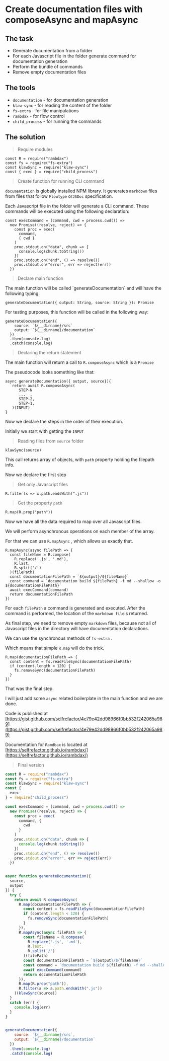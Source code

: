 # Create documentation files with composeAsync and mapAsync

## The task

* Generate documentation from a folder
* For each Javascript file in the folder generate command for documentation generation
* Perform the bundle of commands
* Remove empty documentation files

## The tools

* `documentation` - for documentation generation 
* `klaw-sync` - for reading the content of the folder
* `fs-extra` - for file manipulations
* `rambdax` - for flow control
* `child_process` - for running the commands

## The solution

> Require modules

```
const R = require("rambdax")
const fs = require("fs-extra")
const klawSync = require("klaw-sync")
const { exec } = require("child_process")
```

> Create function for running CLI command

`documentation` is globally installed NPM library. It generates `markdown` files from files that follow `Flowtype` or`JSDoc` specification. 

Each Javascript file in the folder will generate a CLI command. These commands will be executed using the following declaration:

```
const execCommand = (command, cwd = process.cwd()) =>
  new Promise((resolve, reject) => {
    const proc = exec(
      command,
      { cwd }
    )
    proc.stdout.on("data", chunk => {
      console.log(chunk.toString())
    })
    proc.stdout.on("end", () => resolve())
    proc.stdout.on("error", err => reject(err))
  })
```

> Declare main function

The main function will be called \`generateDocumentation\` and will have the following typing:

```
generateDocumentation({ output: String, source: String }): Promise
```

For testing purposes, this function will be called in the following way:

```
generateDocumentation({
    source: `${__dirname}/src`
    output: `${__dirname}/documentation`
  })
  .then(console.log)
  .catch(console.log)
```


> Declaring the return statement

The main function will return a call to `R.composeAsync` which is a `Promise`

The pseudocode looks something like that:

```
async generateDocumentation({ output, source}){
   return await R.composeAsync(
      STEP-N
      ...  , 
      STEP-2,
      STEP-1,
   )(INPUT) 
}
```

Now we declare the steps in the order of their execution.

Initially we start with getting the `INPUT`



> Reading files from `source` folder

```
klawSync(source)
```

This call returns array of objects, with `path` property holding the filepath info.

Now we declare the first step



> Get only Javascript files

```
R.filter(x => x.path.endsWith(".js"))
```



> Get the property `path`

```
R.map(R.prop("path"))
```

Now we have all the data required to map over all Javascript files.

We will perform asynchronous operations on each member of the array.

For that we can use `R.mapAsync` , which allows us exactly that.

```
R.mapAsync(async filePath => {
  const fileName = R.compose(
    R.replace('.js', '.md'),
    R.last,
    R.split('/')
  )(filePath)
  const documentationFilePath = `${output}/${fileName}`
  const command = `documentation build ${filePath} -f md --shallow -o ${documentationFilePath}`
  await execCommand(command)
  return documentationFilePath
})
```

For each `filePath` a command is generated and executed. After the command is performed, the location of the `markdown file`is returned.

As final step, we need to remove empty `markdown` files, because not all of Javascript files in the directory will have documentation declarations.

We can use the synchronous methods of `fs-extra` .

Which means that simple `R.map` will do the trick.

```
R.map(documentationFilePath => {
  const content = fs.readFileSync(documentationFilePath)
  if (content.length < 120) {
    fs.removeSync(documentationFilePath)
  }
})
```

That was the final step.

I will just add some `async` related boilerplate in the main function and we are done.

Code is published at [https://gist.github.com/selfrefactor/4e79e42dd98966f0bb532f242065a989](https://gist.github.com/selfrefactor/4e79e42dd98966f0bb532f242065a989)

Documentation for `Ramdbax` is located at [https://selfrefactor.github.io/rambdax/](https://selfrefactor.github.io/rambdax/)

> Final version

```javascript
const R = require("rambdax")
const fs = require("fs-extra")
const klawSync = require("klaw-sync")
const {
  exec
} = require("child_process")

const execCommand = (command, cwd = process.cwd()) =>
  new Promise((resolve, reject) => {
    const proc = exec(
      command, {
        cwd
      }
    )
    proc.stdout.on("data", chunk => {
      console.log(chunk.toString())
    })
    proc.stdout.on("end", () => resolve())
    proc.stdout.on("error", err => reject(err))
  })


async function generateDocumentation({
  source,
  output
}) {
  try {
    return await R.composeAsync(
      R.map(documentationFilePath => {
        const content = fs.readFileSync(documentationFilePath)
        if (content.length < 120) {
          fs.removeSync(documentationFilePath)
        }
      }),
      R.mapAsync(async filePath => {
        const fileName = R.compose(
          R.replace('.js', '.md'),
          R.last,
          R.split('/')
        )(filePath)
        const documentationFilePath = `${output}/${fileName}`
        const command = `documentation build ${filePath} -f md --shallow -o ${documentationFilePath}`
        await execCommand(command)
        return documentationFilePath
      }),
      R.map(R.prop("path")),
      R.filter(a => a.path.endsWith(".js"))
    )(klawSync(source))
  }
  catch (err) {
    console.log(err)
  }
}


generateDocumentation({
    source: `${__dirname}/src`,
    output: `${__dirname}/documentation`
  })
  .then(console.log)
  .catch(console.log)
```

